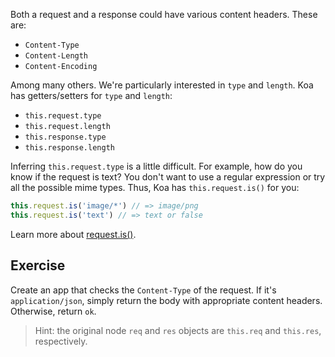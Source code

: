 
Both a request and a response could have various content headers.
These are:

- `Content-Type`
- `Content-Length`
- `Content-Encoding`

Among many others. We're particularly interested in `type` and `length`.
Koa has getters/setters for `type` and `length`:

- `this.request.type`
- `this.request.length`
- `this.response.type`
- `this.response.length`

Inferring `this.request.type` is a little difficult.
For example, how do you know if the request is text?
You don't want to use a regular expression or try all the possible mime types.
Thus, Koa has `this.request.is()` for you:

```js
this.request.is('image/*') // => image/png
this.request.is('text') // => text or false
```

Learn more about [request.is()](http://koajs.com/#req-is-types-).

## Exercise

Create an app that checks the `Content-Type` of the request.
If it's `application/json`, simply return the body with appropriate content headers.
Otherwise, return `ok`.

> Hint: the original node `req` and `res` objects are `this.req` and `this.res`, respectively.
